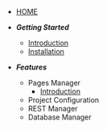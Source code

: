 <!-- _sidebar.md -->

- [HOME](/ "Introduction | Laravel-Mager")

- _**Getting Started**_
    - [Introduction](introduction.md "Introduction | Laravel-Mager")
    - [Installation](installation.md "Installation | Laravel-Mager")
- _**Features**_
    - Pages Manager
        - [Introduction](_features/pages_manager/introduction.md "Pages Manager - Introduction | Laravel-Mager")
    - Project Configuration
    - REST Manager
    - Database Manager
